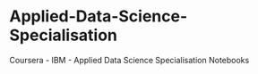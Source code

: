 # Applied-Data-Science-Specialisation
Coursera - IBM - Applied Data Science Specialisation Notebooks 
